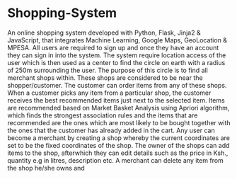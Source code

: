 # Shopping-System
An online shopping system developed with Python, Flask, Jinja2 &amp; JavaScript, that integrates Machine Learning, Google Maps, GeoLocation &amp; MPESA.
All users are required to sign up and once they have an account they can sign in into the system.
The system require location access of the user which is then used as a center to find the circle on earth with a radius of 250m surrounding the user.
The purpose of this circle is to find all merchant shops within. These shops are considered to be near the shopper/customer. The customer can order items from any of these shops. When a customer picks any item  from a particular shop, the customer receives the best recommended items just next to the selected item. Items are recommended based on Market Basket Analysis using Apriori algorithm, which finds the strongest association rules and the items that are recommended are the ones which are most likely to be bought together with the ones that the customer has already added in the cart.
Any user can become a merchant by creating a shop whereby the current coordinates are set to be the fixed coordinates of the shop. The owner of the shops can add items to the shop, afterwhich they can edit details such as the price in Ksh., quantity e.g in litres, description etc. A merchant can delete any item from the shop he/she owns and 
